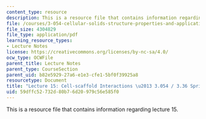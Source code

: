 ```yaml
---
content_type: resource
description: This is a resource file that contains information regarding lecture 15.
file: /courses/3-054-cellular-solids-structure-properties-and-applications-spring-2015/59dffc52732d80b76d20979c56e585f0_MIT3_054S15_L15_Cell_scaff.pdf
file_size: 4304829
file_type: application/pdf
learning_resource_types:
- Lecture Notes
license: https://creativecommons.org/licenses/by-nc-sa/4.0/
ocw_type: OCWFile
parent_title: Lecture Notes
parent_type: CourseSection
parent_uid: b82e5929-27a6-e1e3-cfe1-5bf0f39925a8
resourcetype: Document
title: "Lecture 15: Cell-scaffold Interactions \u2013 3.054 / 3.36 Spring 2015"
uid: 59dffc52-732d-80b7-6d20-979c56e585f0
---
```

This is a resource file that contains information regarding lecture 15.